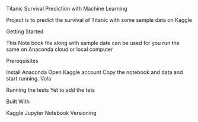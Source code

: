 Titanic Survival Prediction with Machine Learning

Project is to predict the survival of Titanic with some sample data on Kaggle

Getting Started

This Note book file along with sample date can be used for you run the same on Anaconda cloud or local computer

Prerequisites

Install Anaconda
Open Kaggle account
Copy the notebook and data and start running. Vola

Running the tests
Yet to add the tets

Built With

Kaggle
Jupyter Notebook
Versioning
